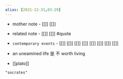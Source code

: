 ```yaml
---
alias: [2021-12-31,03:29]
---
```

- mother note - [[]] [[]]
- related note - [[]] [[]] #quote 
- `contemporary events` - [[]] [[]] [[]] [[]] [[]] [[]] [[]] [[]]

- an uneamined life 是 不 worth living
- [[plato]]

```query
"socrates"
```